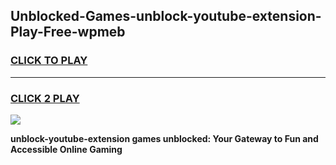 
## Unblocked-Games-unblock-youtube-extension-Play-Free-wpmeb
<h3>
<a href="https://premium76.site?title=unblock-youtube-extension&ref=20M">CLICK TO PLAY</a></h3>
<hr>

<h3>
<a href="https://premium76.site?title=unblock-youtube-extension&ref=20M">CLICK 2 PLAY</a>
  
</h3>

<a href="https://premium76.site?title=unblock-youtube-extension&ref=19M"><img src="https://clearcache.store/games.png"></a>


**unblock-youtube-extension games unblocked: Your Gateway to Fun and Accessible Online Gaming**
